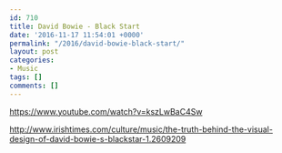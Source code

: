 ```yaml
---
id: 710
title: David Bowie - Black Start
date: '2016-11-17 11:54:01 +0000'
permalink: "/2016/david-bowie-black-start/"
layout: post
categories:
- Music
tags: []
comments: []
---
```

<https://www.youtube.com/watch?v=kszLwBaC4Sw>

<http://www.irishtimes.com/culture/music/the-truth-behind-the-visual-design-of-david-bowie-s-blackstar-1.2609209>